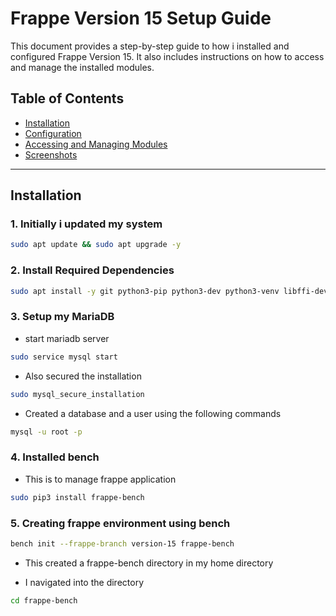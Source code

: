 # Frappe Version 15 Setup Guide

This document provides a step-by-step guide to how i installed and configured Frappe Version 15. It also includes instructions on how to access and manage the installed modules.

## Table of Contents

- [Installation](#installation)
- [Configuration](#configuration)
- [Accessing and Managing Modules](#accessing-and-managing-modules)
- [Screenshots](#screenshots)

---

## Installation

### 1. Initially i updated my system

```bash
sudo apt update && sudo apt upgrade -y
```

### 2. Install Required Dependencies

```bash
sudo apt install -y git python3-pip python3-dev python3-venv libffi-dev libssl-dev wkhtmltopdf redis-server mariadb-server
```

### 3. Setup my MariaDB

- start mariadb server

```bash
sudo service mysql start
```

- Also secured the installation 

```bash
sudo mysql_secure_installation
```

- Created a database and a user using the following commands

```bash
mysql -u root -p
```

### 4. Installed bench
- This is to manage frappe application
```bash
sudo pip3 install frappe-bench
```
### 5. Creating frappe environment using bench

```bash
bench init --frappe-branch version-15 frappe-bench
```

- This created a frappe-bench directory in my home directory

- I navigated into the directory

```bash
cd frappe-bench
```
